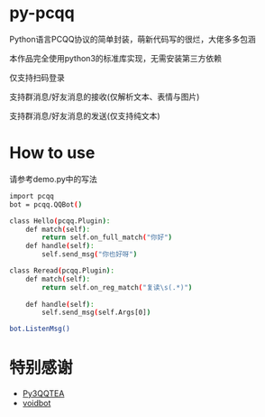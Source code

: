 # py-pcqq

Python语言PCQQ协议的简单封装，萌新代码写的很烂，大佬多多包涵

本作品完全使用python3的标准库实现，无需安装第三方依赖

仅支持扫码登录

支持群消息/好友消息的接收(仅解析文本、表情与图片)

支持群消息/好友消息的发送(仅支持纯文本)

# How to use

请参考demo.py中的写法

``` bash
import pcqq
bot = pcqq.QQBot()

class Hello(pcqq.Plugin):
    def match(self):
        return self.on_full_match("你好")
    def handle(self):
        self.send_msg("你也好呀")

class Reread(pcqq.Plugin):
    def match(self):
        return self.on_reg_match("复读\s(.*)")
    
    def handle(self):
        self.send_msg(self.Args[0])

bot.ListenMsg()

```

# 特别感谢
- [Py3QQTEA](https://github.com/ColasDAD/Py3QQTEA)
- [voidbot](https://github.com/FloatTech/voidbot)